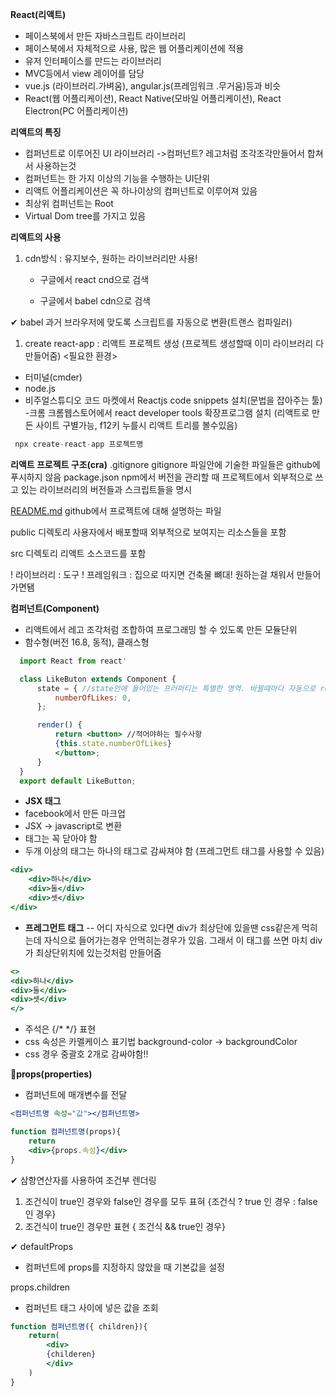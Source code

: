 **React(리액트)**
- 페이스북에서 만든 자바스크립트 라이브러리
- 페이스북에서 자체적으로 사용, 많은 웹 어플리케이션에 적용
- 유저 인터페이스를 만드는 라이브러리
- MVC등에서 view 레이어를 담당
- vue.js (라이브러리.가벼움), angular.js(프레임워크 .무거움)등과 비슷
- React(웹 어플리케이션), React Native(모바일 어플리케이션), React Electron(PC 어플리케이션)

**리액트의 특징**

- 컴퍼넌트로 이루어진 UI 라이브러리
->컴퍼넌트? 레고처럼 조각조각만들어서 합쳐서 사용하는것
- 컴퍼넌트는 한 가지 이상의 기능을 수행하는 UI단위
- 리액트 어플리케이션은 꼭 하나이상의 컴퍼넌트로 이루어져 있음
- 최상위 컴퍼넌트는 Root
- Virtual Dom tree를 가지고 있음

**리액트의 사용**

1. cdn방식 : 유지보수, 원하는 라이브러리만 사용!
    - 구글에서 react cnd으로 검색
        
        <script crossorigin src="[https://unpkg.com/react@17/umd/react.development.js](https://unpkg.com/react@17/umd/react.development.js)"></script>
        <script crossorigin src="[https://unpkg.com/react-dom@17/umd/reactdom.development.js](https://unpkg.com/react-dom@17/umd/react-dom.development.js)"></script>
        
    - 구글에서 babel cdn으로 검색
        
        <script src="[https://unpkg.com/@babel/standalone/babel.min.js](https://unpkg.com/@babel/standalone/babel.min.js)"></script>
        

✔ babel
과거 브라우저에 맞도록 스크립트를 자동으로 변환(트랜스 컴파일러)

1. create react-app : 리액트 프로젝트 생성 (프로젝트 생성할때 이미 라이브러리 다 만들어줌)
<필요한 환경>
- 터미널(cmder)
- node.js
- 비주얼스튜디오 코드
마켓에서 Reactjs code snippets 설치(문법을 잡아주는 툴)
-크롬
크롬웹스토어에서 react developer tools 확장프로그램 설치 (리액트로 만든 사이트 구별가능, f12키 누를시 리액트 트리를 볼수있음)

```jsx
 npx create-react-app 프로젝트명
```

**리액트 프로젝트 구조(cra)**
.gitignore
gitignore 파일안에 기술한 파일들은 github에 푸시하지 않음
package.json
npm에서 버전을 관리할 때 프로젝트에서 외부적으로 쓰고 있는 라이브러리의 버전들과 스크립트들을 명시

[README.md](http://readme.md/)
github에서 프로젝트에 대해 설명하는 파일

public 디렉토리
사용자에서 배포할때 외부적으로 보여지는 리소스들을 포함

src 디렉토리
리액트 소스코드를 포함

! 라이브러리 : 도구
! 프레임워크 : 집으로 따지면 건축물 뼈대! 원하는걸 채워서 만들어가면됌


**컴퍼넌트(Component)**

- 리액트에서 레고 조각처럼 조합하여 프로그래밍 할 수 있도록 만든 모듈단위
- 함수형(버전 16.8, 동적), 클래스형

```jsx
  import React from react'

  class LikeButon extends Component {
      state = { //state안에 들어있는 프러퍼티는 특별한 영역. 바뀔때마다 자동으로 render함수가 호출됨(화면이 자동으로 계속 갱신된다)
          numberOfLikes: 0,
      };

      render() {
          return <button> //적어야하는 필수사항
          {this.state.numberOfLikes}
          </button>;
      }
  }
  export default LikeButton;
```

- **JSX 태그**
- facebook에서 만든 마크업
- JSX -> javascript로 변환
- 태그는 꼭 닫아야 함
- 두개 이상의 태그는 하나의 태그로 감싸져야 함 (프레그먼트 태그를 사용할 수 있음)

```jsx
<div>
    <div>하나</div>
    <div>둘</div>
    <div>셋</div>
</div>
```

- **프레그먼트 태그**
-- 어디 자식으로 있다면 div가 최상단에 있을땐 css같은게 먹히는데 자식으로 들어가는경우 안먹히는경우가 있음. 그래서 이 태그를 쓰면 마치 div가 최상단위치에 있는것처럼 만들어줌

```jsx
<>
<div>하나</div>
<div>둘</div>
<div>셋</div>
</>
```

- 주석은 {/* */} 표현
- css 속성은 카멜케이스 표기법
background-color -> backgroundColor
- css 경우 중괄호 2개로 감싸야함!!


🎁**props(properties)**
- 컴퍼넌트에 매개변수를 전달

```jsx
<컴퍼넌트명 속성="값"></컴퍼넌트명>

function 컴퍼넌트명(props){
    return
    <div>{props.속성}</div>
}
```

✔ 삼항연산자를 사용하여 조건부 렌더링
1. 조건식이 true인 경우와 false인 경우를 모두 표혀
{조건식 ? true 인 경우 : false인 경우}
2. 조건식이 true인 경우만 표현
{ 조건식 && true인 경우}

✔ defaultProps
- 컴퍼넌트에 props를 지정하지 않았을 때 기본값을 설정

props.children
- 컴퍼넌트 태그 사이에 넣은 값을 조회

```jsx
function 컴퍼넌트명({ children}){
    return(
        <div>
        {childeren}
        </div>
    )
}
```















